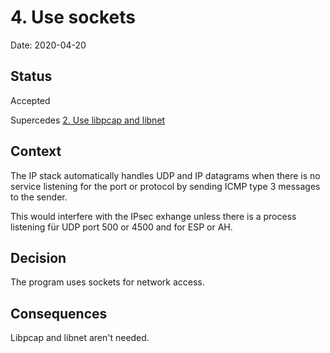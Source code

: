 # 4. Use sockets

Date: 2020-04-20

## Status

Accepted

Supercedes [2. Use libpcap and libnet](0002-use-libpcap-and-libnet.md)

## Context

The IP stack automatically handles UDP and IP datagrams
when there is no service listening for the port or protocol
by sending ICMP type 3 messages to the sender.

This would interfere with the IPsec exhange
unless there is a process listening
für UDP port 500 or 4500 and for ESP or AH.

## Decision

The program uses sockets for network access.

## Consequences

Libpcap and libnet aren't needed.


